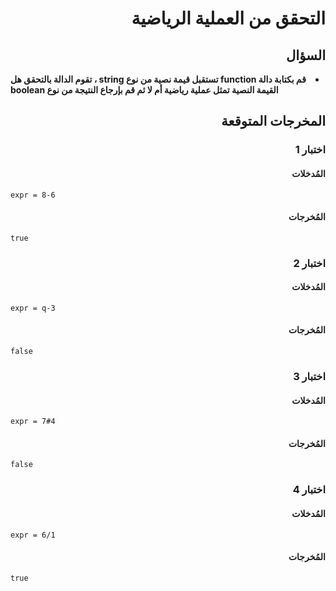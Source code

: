 # <div dir="rtl">التحقق من العملية الرياضية</div>

## <div dir="rtl">السؤال</div>

<li dir="rtl">
<b>
قم بكتابة دالة function تستقبل قيمة نصية من نوع string ، تقوم الدالة بالتحقق هل القيمة النصية تمثل عملية رياضية أم لا ثم قم بإرجاع النتيجة من نوع boolean
</b>
</li>

## <div dir="rtl">المخرجات المتوقعة</div>

### <div dir="rtl">اختبار 1</div>

#### <div dir="rtl">المُدخلات</div>

```text
expr = 8-6
```

#### <div dir="rtl">المُخرجات</div>

```text
true
```

### <div dir="rtl">اختبار 2</div>

#### <div dir="rtl">المُدخلات</div>

```text
expr = q-3
```

#### <div dir="rtl">المُخرجات</div>

```text
false
```

### <div dir="rtl">اختبار 3</div>

#### <div dir="rtl">المُدخلات</div>

```text
expr = 7#4
```

#### <div dir="rtl">المُخرجات</div>

```text
false
```

### <div dir="rtl">اختبار 4</div>

#### <div dir="rtl">المُدخلات</div>

```text
expr = 6/1
```

#### <div dir="rtl">المُخرجات</div>

```text
true
```